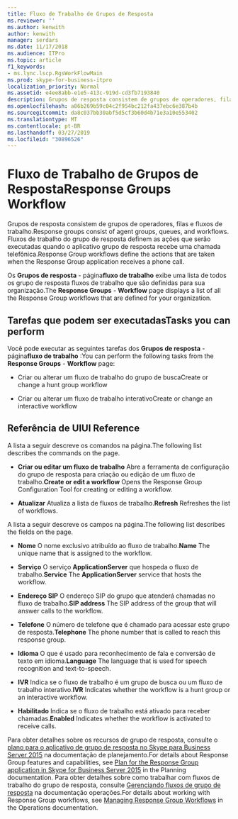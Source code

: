```yaml
---
title: Fluxo de Trabalho de Grupos de Resposta
ms.reviewer: ''
ms.author: kenwith
author: kenwith
manager: serdars
ms.date: 11/17/2018
ms.audience: ITPro
ms.topic: article
f1_keywords:
- ms.lync.lscp.RgsWorkFlowMain
ms.prod: skype-for-business-itpro
localization_priority: Normal
ms.assetid: e4ee8abb-e1e5-413c-919d-cd3fb7193840
description: Grupos de resposta consistem de grupos de operadores, filas e fluxos de trabalho. Fluxos de trabalho do grupo de resposta definem as ações que serão executadas quando o aplicativo grupo de resposta recebe uma chamada telefônica.
ms.openlocfilehash: a86b269b59c04c2f954bc212fa437ebc6e387b4b
ms.sourcegitcommit: da8c037bb30abf5d5cf3b60d4b71e3a10e553402
ms.translationtype: MT
ms.contentlocale: pt-BR
ms.lasthandoff: 03/27/2019
ms.locfileid: "30896526"
---
```

# <a name="response-groups-workflow"></a><span data-ttu-id="54c89-104">Fluxo de Trabalho de Grupos de Resposta</span><span class="sxs-lookup"><span data-stu-id="54c89-104">Response Groups Workflow</span></span>

<span data-ttu-id="54c89-105">Grupos de resposta consistem de grupos de operadores, filas e fluxos de trabalho.</span><span class="sxs-lookup"><span data-stu-id="54c89-105">Response groups consist of agent groups, queues, and workflows.</span></span> <span data-ttu-id="54c89-106">Fluxos de trabalho do grupo de resposta definem as ações que serão executadas quando o aplicativo grupo de resposta recebe uma chamada telefônica.</span><span class="sxs-lookup"><span data-stu-id="54c89-106">Response Group workflows define the actions that are taken when the Response Group application receives a phone call.</span></span>

<span data-ttu-id="54c89-107">Os **Grupos de resposta** - página**fluxo de trabalho** exibe uma lista de todos os grupo de resposta fluxos de trabalho que são definidas para sua organização.</span><span class="sxs-lookup"><span data-stu-id="54c89-107">The **Response Groups** - **Workflow** page displays a list of all the Response Group workflows that are defined for your organization.</span></span>

## <a name="tasks-you-can-perform"></a><span data-ttu-id="54c89-108">Tarefas que podem ser executadas</span><span class="sxs-lookup"><span data-stu-id="54c89-108">Tasks you can perform</span></span>

<span data-ttu-id="54c89-109">Você pode executar as seguintes tarefas dos **Grupos de resposta** - página**fluxo de trabalho** :</span><span class="sxs-lookup"><span data-stu-id="54c89-109">You can perform the following tasks from the **Response Groups** - **Workflow** page:</span></span>

- <span data-ttu-id="54c89-110">Criar ou alterar um fluxo de trabalho do grupo de busca</span><span class="sxs-lookup"><span data-stu-id="54c89-110">Create or change a hunt group workflow</span></span>

- <span data-ttu-id="54c89-111">Criar ou alterar um fluxo de trabalho interativo</span><span class="sxs-lookup"><span data-stu-id="54c89-111">Create or change an interactive workflow</span></span>

## <a name="ui-reference"></a><span data-ttu-id="54c89-112">Referência de UI</span><span class="sxs-lookup"><span data-stu-id="54c89-112">UI Reference</span></span>

<span data-ttu-id="54c89-113">A lista a seguir descreve os comandos na página.</span><span class="sxs-lookup"><span data-stu-id="54c89-113">The following list describes the commands on the page.</span></span>

- <span data-ttu-id="54c89-114">**Criar ou editar um fluxo de trabalho** Abre a ferramenta de configuração do grupo de resposta para criação ou edição de um fluxo de trabalho.</span><span class="sxs-lookup"><span data-stu-id="54c89-114">**Create or edit a workflow** Opens the Response Group Configuration Tool for creating or editing a workflow.</span></span>

- <span data-ttu-id="54c89-115">**Atualizar** Atualiza a lista de fluxos de trabalho.</span><span class="sxs-lookup"><span data-stu-id="54c89-115">**Refresh** Refreshes the list of workflows.</span></span>

<span data-ttu-id="54c89-116">A lista a seguir descreve os campos na página.</span><span class="sxs-lookup"><span data-stu-id="54c89-116">The following list describes the fields on the page.</span></span>

- <span data-ttu-id="54c89-117">**Nome** O nome exclusivo atribuído ao fluxo de trabalho.</span><span class="sxs-lookup"><span data-stu-id="54c89-117">**Name** The unique name that is assigned to the workflow.</span></span>

- <span data-ttu-id="54c89-118">**Serviço** O serviço **ApplicationServer** que hospeda o fluxo de trabalho.</span><span class="sxs-lookup"><span data-stu-id="54c89-118">**Service** The **ApplicationServer** service that hosts the workflow.</span></span>

- <span data-ttu-id="54c89-119">**Endereço SIP** O endereço SIP do grupo que atenderá chamadas no fluxo de trabalho.</span><span class="sxs-lookup"><span data-stu-id="54c89-119">**SIP address** The SIP address of the group that will answer calls to the workflow.</span></span>

- <span data-ttu-id="54c89-120">**Telefone** O número de telefone que é chamado para acessar este grupo de resposta.</span><span class="sxs-lookup"><span data-stu-id="54c89-120">**Telephone** The phone number that is called to reach this response group.</span></span>

- <span data-ttu-id="54c89-121">**Idioma** O que é usado para reconhecimento de fala e conversão de texto em idioma.</span><span class="sxs-lookup"><span data-stu-id="54c89-121">**Language** The language that is used for speech recognition and text-to-speech.</span></span>

- <span data-ttu-id="54c89-122">**IVR** Indica se o fluxo de trabalho é um grupo de busca ou um fluxo de trabalho interativo.</span><span class="sxs-lookup"><span data-stu-id="54c89-122">**IVR** Indicates whether the workflow is a hunt group or an interactive workflow.</span></span>

- <span data-ttu-id="54c89-123">**Habilitado** Indica se o fluxo de trabalho está ativado para receber chamadas.</span><span class="sxs-lookup"><span data-stu-id="54c89-123">**Enabled** Indicates whether the workflow is activated to receive calls.</span></span>

<span data-ttu-id="54c89-124">Para obter detalhes sobre os recursos de grupo de resposta, consulte o [plano para o aplicativo de grupo de resposta no Skype para Business Server 2015](../../plan-your-deployment/enterprise-voice-solution/response-group.md) na documentação de planejamento.</span><span class="sxs-lookup"><span data-stu-id="54c89-124">For details about Response Group features and capabilities, see [Plan for the Response Group application in Skype for Business Server 2015](../../plan-your-deployment/enterprise-voice-solution/response-group.md) in the Planning documentation.</span></span> <span data-ttu-id="54c89-125">Para obter detalhes sobre como trabalhar com fluxos de trabalho do grupo de resposta, consulte [Gerenciando fluxos de grupo de resposta](https://technet.microsoft.com/library/42cfccdd-2844-4875-b4e3-813e1df15f08.aspx) na documentação operações.</span><span class="sxs-lookup"><span data-stu-id="54c89-125">For details about working with Response Group workflows, see [Managing Response Group Workflows](https://technet.microsoft.com/library/42cfccdd-2844-4875-b4e3-813e1df15f08.aspx) in the Operations documentation.</span></span>


